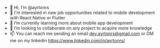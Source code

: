 - 👋 Hi, I’m @ayrtonrs
- 👀 I'm interested in new job opportunities related to mobile development with React Native or Flutter
- 🌱 I’m currently learning more about mobile app development
- 💞️ I’m looking to collaborate on any project to acquire more knowledge
- 📫 You can reach me sending an email dev.ayrtonrs@gmail.com or DM me on my linkedin https://www.linkedin.com/in/ayrtonrs/

<!---
ayrtonrs/ayrtonrs is a ✨ special ✨ repository because its `README.md` (this file) appears on your GitHub profile.
You can click the Preview link to take a look at your changes.
--->
